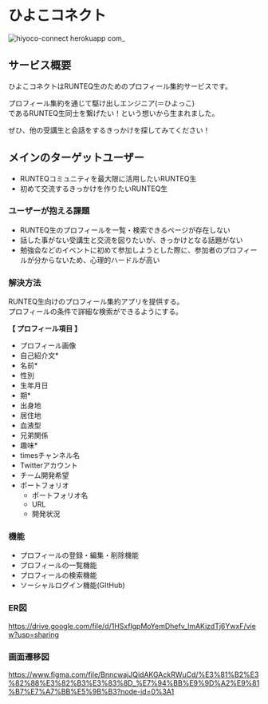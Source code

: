 # ひよこコネクト
![hiyoco-connect herokuapp com_](https://user-images.githubusercontent.com/84756197/158797742-eddc95d7-3069-4ef5-8a61-0b21bf0aded8.png)

## サービス概要
ひよこコネクトはRUNTEQ生のためのプロフィール集約サービスです。

プロフィール集約を通じて駆け出しエンジニア(＝ひよっこ)<br>
であるRUNTEQ生同士を繋げたい！という想いから生まれました。<br>

ぜひ、他の受講生と会話をするきっかけを探してみてください！

## メインのターゲットユーザー
- RUNTEQコミュニティを最大限に活用したいRUNTEQ生
- 初めて交流するきっかけを作りたいRUNTEQ生

### ユーザーが抱える課題
- RUNTEQ生のプロフィールを一覧・検索できるページが存在しない
- 話した事がない受講生と交流を図りたいが、きっかけとなる話題がない
- 勉強会などのイベントに初めて参加しようとした際に、参加者のプロフィールが分からないため、心理的ハードルが高い

### 解決方法
RUNTEQ生向けのプロフィール集約アプリを提供する。<br>
プロフィールの条件で詳細な検索ができるようにする。

**【 プロフィール項目 】**
- プロフィール画像
- 自己紹介文*
- 名前*
- 性別
- 生年月日
- 期*
- 出身地
- 居住地
- 血液型
- 兄弟関係
- 趣味*
- timesチャンネル名
- Twitterアカウント
- チーム開発希望
- ポートフォリオ
    - ポートフォリオ名
    - URL
    - 開発状況

### 機能
- プロフィールの登録・編集・削除機能
- プロフィールの一覧機能
- プロフィールの検索機能
- ソーシャルログイン機能(GItHub)

### ER図
https://drive.google.com/file/d/1HSxflgpMoYemDhefv_lmAKizdTj6YwxF/view?usp=sharing

### 画面遷移図
https://www.figma.com/file/BnncwajJQidAKGAckRWuCd/%E3%81%B2%E3%82%88%E3%82%B3%E3%83%8D_%E7%94%BB%E9%9D%A2%E9%81%B7%E7%A7%BB%E5%9B%B3?node-id=0%3A1
